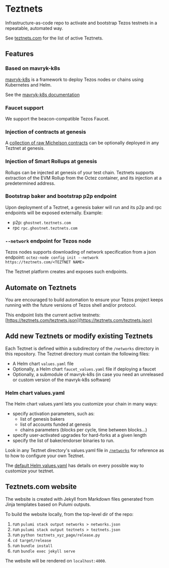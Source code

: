 # Teztnets

Infrastructure-as-code repo to activate and bootstrap Tezos testnets in a repeatable, automated way.

See [teztnets.com](https://teztnets.com) for the list of active Teztnets.

## Features

### Based on mavryk-k8s

[mavryk-k8s](https://github.com/mavryk-network/mavryk-k8s) is a framework to deploy Tezos nodes or chains using Kubernetes and Helm.

See the [mavryk-k8s documentation](https://github.com/mavryk-network/mavryk-k8s/blob/master/README.md)

### Faucet support

We support the beacon-compatible Tezos Faucet.

### Injection of contracts at genesis

A [collection of raw Michelson contracts](https://github.com/oxheadalpha/teztnets/tree/main/bootstrap_contracts) can be optionally deployed in any Teztnet at genesis.

### Injection of Smart Rollups at genesis

Rollups can be injected at genesis of your test chain. Teztnets supports extraction of the EVM Rollup from the Octez container, and its injection at a predetermined address.

### Bootstrap baker and bootstrap p2p endpoint

Upon deployment of a Teztnet, a genesis baker will run and its p2p and rpc endpoints will be exposed externally.
Example:

- p2p: `ghostnet.teztnets.com`
- rpc `rpc.ghostnet.teztnets.com`

### `--network` endpoint for Tezos node

Tezos nodes supports downloading of network specification from a json endpoint: `octez-node config init --network https://teztnets.com/<TEZTNET NAME>`

The Teztnet platform creates and exposes such endpoints.

## Automate on Teztnets

You are encouraged to build automation to ensure your Tezos project keeps running with the future versions of Tezos shell and/or protocol.

This endpoint lists the current active testnets: [https://teztnets.com/teztnets.json](https://teztnets.com/teztnets.json)

## Add new Teztnets or modify existing Teztnets

Each Teztnet is defined within a subdirectory of the `/networks` directory in this repository. The Teztnet directory must contain the following files:

- A Helm chart `values.yaml` file
- Optionally, a Helm chart `faucet_values.yaml` file if deploying a faucet
- Optionally, a submodule of mavryk-k8s (in case you need an unreleased or custom version of the mavryk-k8s software)

### Helm chart values.yaml

The Helm chart values.yaml lets you customize your chain in many ways:

- specify activation parameters, such as:
  - list of genesis bakers
  - list of accounts funded at genesis
  - chains parameters (blocks per cycle, time between blocks...)
- specify user-activated upgrades for hard-forks at a given length
- specify the list of baker/endorser binaries to run.

Look in any Teztnet directory's values.yaml file in [`/networks`](/networks) for reference as to how to configure your own Teztnet.

The [default Helm values.yaml](https://github.com/mavryk-network/mavryk-k8s/blob/master/charts/tezos/values.yaml) has details on every possible way to customize your teztnet.

## Teztnets.com website

The website is created with Jekyll from Markdown files generated from Jinja templates based on Pulumi outputs.

To build the website locally, from the top-level dir of the repo:

1. run `pulumi stack output networks > networks.json`
1. run `pulumi stack output teztnets > teztnets.json`
1. run `python teztnets_xyz_page/release.py`
1. `cd target/release`
1. run `bundle install`
1. run `bundle exec jekyll serve`

The website will be rendered on `localhost:4000`.
